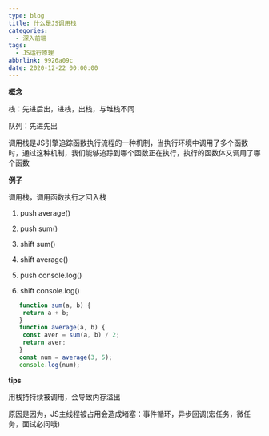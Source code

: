 ```yaml
---
type: blog
title: 什么是JS调用栈
categories:
  - 深入前端
tags:
  - JS运行原理
abbrlink: 9926a09c
date: 2020-12-22 00:00:00
---
```


**概念**

栈：先进后出，进栈，出栈，与堆栈不同

队列：先进先出

调用栈是JS引擎追踪函数执行流程的一种机制，当执行环境中调用了多个函数时，通过这种机制，我们能够追踪到哪个函数正在执行，执行的函数体又调用了哪个函数

**例子**

调用栈，调用函数执行才回入栈

1. push  average()

2. push  sum()

3. shift  sum()

4. shift  average()

5. push  console.log()

6. shift  console.log()

```javascript
   function sum(a, b) {
    return a + b;
   }
   function average(a, b) {
    const aver = sum(a, b) / 2;
    return aver;
   }
   const num = average(3, 5);
   console.log(num);
```

**tips**

用栈持持续被调用，会导致内存溢出

原因是因为，JS主线程被占用会造成堵塞：事件循环，异步回调(宏任务，微任务，面试必问哦)